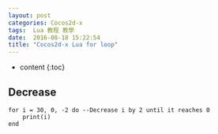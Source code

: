 ```yaml
---
layout: post
categories: Cocos2d-x
tags:  Lua 教程 教學 
date:  2016-08-18 15:22:54
title: "Cocos2d-x Lua for loop"
---
```

<!--                 Title 的建議最大長度                    -->

* content
{:toc}


## Decrease
```
for i = 30, 0, -2 do --Decrease i by 2 until it reaches 0
	print(i)
end
```